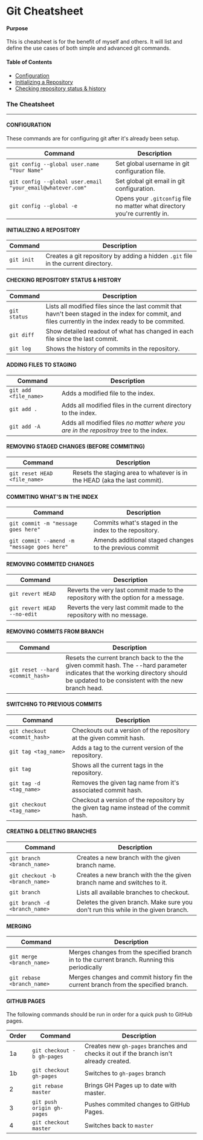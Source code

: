 # Git Cheatsheet

#### Purpose

This is cheatsheet is for the benefit of myself and others. It will list and define the use cases of both simple and advanced git commands.

#### Table of Contents

- [Configuration](#CONFIGURATION) 
- [Initializing a Repository](#INITIALIZING-A-REPOSITORY)
- [Checking repository status & history](#CHECKING-REPOSITORY-STATUS-&-HISTORY)

### The Cheatsheet

---

#### CONFIGURATION

These commands are for configuring git after it's already been setup.

| Command        | Description   | 
| ------------- | ------------- | 
| `git config --global user.name "Your Name"`      | Set global username in git configuration file. |
| `git config --global user.email "your_email@whatever.com"`      | Set global git email in git configuration.  |
| `git config --global -e` | Opens your `.gitconfig` file no matter what directory you're currently in.

#### INITIALIZING A REPOSITORY

| Command        | Description   | 
| ------------- | ------------- | 
| `git init`      | Creates a git repository by adding a hidden `.git` file in the current directory. | 

#### CHECKING REPOSITORY STATUS & HISTORY

| Command        | Description   | 
| ------------- | ------------- | 
| `git status`      | Lists all modified files since the last commit that havn't been staged in the index for commit, and files currently in the index ready to be commited. |
| `git diff`      | Show detailed readout of what has changed in each file since the last commit. |
| `git log`      | Shows the history of commits in the repository. |

#### ADDING FILES TO STAGING

| Command        | Description   | 
| ------------- | ------------- | 
| `git add <file_name>`      | Adds a modified file to the index. | 
| `git add .`      | Adds all modified files in the current directory to the index. | 
| `git add -A` | Adds all modified files _no matter where you are in the repositroy tree_ to the index.     | 

#### REMOVING STAGED CHANGES (BEFORE COMMITING)

| Command        | Description   | 
| ------------- | ------------- | 
| `git reset HEAD <file_name>` | Resets the staging area to whatever is in the HEAD (aka the last commit). |


#### COMMITING WHAT'S IN THE INDEX 

| Command        | Description   | 
| ------------- | ------------- | 
| `git commit -m "message goes here"` | Commits what's staged in the index to the repository. | 
| `git commit --amend -m "message goes here"` | Amends additional staged changes to the previous commit | 

#### REMOVING COMMITED CHANGES

| Command        | Description   | 
| ------------- | ------------- | 
| `git revert HEAD` | Reverts the very last commit made to the repository with the option for a message. |
| `git revert HEAD --no-edit` | Reverts the very last commit made to the repository with no message. |

#### REMOVING COMMITS FROM BRANCH

| Command        | Description   | 
| ------------- | ------------- | 
| `git reset --hard <commit_hash>` | Resets the current branch back to the the given commit hash. The --hard parameter indicates that the working directory should be updated to be consistent with the new branch head.|


#### SWITCHING TO PREVIOUS COMMITS

| Command        | Description   | 
| ------------- | ------------- | 
| `git checkout <commit_hash>` | Checkouts out a version of the repository at the given commit hash. |
| `git tag <tag_name>` | Adds a tag to the current version of the repository. |
| `git tag` | Shows all the current tags  in the repository. |
| `git tag -d <tag_name>` | Removes the given tag name from it's associated commit hash. |
| `git checkout <tag_name>` | Checkout a version of the repository by the given tag name instead of the commit hash. |

#### CREATING & DELETING BRANCHES

| Command        | Description   | 
| ------------- | ------------- | 
| `git branch <branch_name>` | Creates a new branch with the given branch name. | 
| `git checkout -b <branch_name>` | Creates a new branch with the the given branch name and switches to it. | 
| `git branch` | Lists all available branches to checkout. | 
| `git branch -d <branch_name>` | Deletes the given branch. Make sure you don't run this while in the given branch.  | 

#### MERGING

| Command        | Description   | 
| ------------- | ------------- | 
| `git merge <branch_name>` | Merges changes from the specified branch in to the current branch. Running this periodically | 
| `git rebase <branch_name>` | Merges changes and commit history fin the current branch from the specified branch. | 

#### GITHUB PAGES

The following commands should be run in order for a quick push to GitHub pages.

| Order | Command        | Description   | 
|-----| ------------- | ------------- | 
| 1a | `git checkout -b gh-pages` | Creates new `gh-pages` branches and checks it out if the branch isn't already created. | 
| 1b | `git checkout gh-pages` | Switches to `gh-pages` branch | 
| 2 | `git rebase master` | Brings GH Pages up to date with master. | 
| 3 | `git push origin gh-pages` | Pushes commited changes to GitHub Pages. | 
| 4 | `git checkout master` | Switches back to 	`master` | 




